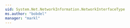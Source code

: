 ```yaml
---
uid: System.Net.NetworkInformation.NetworkInterfaceType
ms.author: "bobdel"
manager: "markl"
---
```

